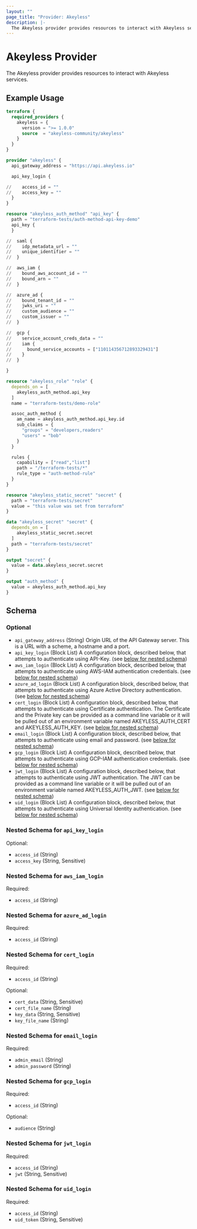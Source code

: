 ```yaml
---
layout: ""
page_title: "Provider: Akeyless"
description: |-
  The Akeyless provider provides resources to interact with Akeyless services.
---
```


# Akeyless Provider

The Akeyless provider provides resources to interact with Akeyless services.

## Example Usage

```terraform
terraform {
  required_providers {
    akeyless = {
      version = ">= 1.0.0"
      source  = "akeyless-community/akeyless"
    }
  }
}

provider "akeyless" {
  api_gateway_address = "https://api.akeyless.io"

  api_key_login {

//    access_id = ""
//    access_key = ""
  }
}

resource "akeyless_auth_method" "api_key" {
  path = "terraform-tests/auth-method-api-key-demo"
  api_key {
  }

//  saml {
//    idp_metadata_url = ""
//    unique_identifier = ""
//  }

//  aws_iam {
//    bound_aws_account_id = ""
//    bound_arn = ""
//  }

//  azure_ad {
//    bound_tenant_id = ""
//    jwks_uri = ""
//    custom_audience = ""
//    custom_issuer = ""
//  }

//  gcp {
//    service_account_creds_data = ""
//    iam {
//      bound_service_accounts = ["110114356712893329431"]
//    }
//  }

}

resource "akeyless_role" "role" {
  depends_on = [
    akeyless_auth_method.api_key
  ]
  name = "terraform-tests/demo-role"

  assoc_auth_method {
    am_name = akeyless_auth_method.api_key.id
    sub_claims = {
      "groups" = "developers,readers"
      "users" = "bob"
    }
  }

  rules {
    capability = ["read","list"]
    path = "/terraform-tests/*"
    rule_type = "auth-method-rule"
  }
}

resource "akeyless_static_secret" "secret" {
  path = "terraform-tests/secret"
  value = "this value was set from terraform"
}

data "akeyless_secret" "secret" {
  depends_on = [
    akeyless_static_secret.secret
  ]
  path = "terraform-tests/secret"
}

output "secret" {
  value = data.akeyless_secret.secret
}

output "auth_method" {
  value = akeyless_auth_method.api_key
}
```

<!-- schema generated by tfplugindocs -->
## Schema

### Optional

- `api_gateway_address` (String) Origin URL of the API Gateway server. This is a URL with a scheme, a hostname and a port.
- `api_key_login` (Block List) A configuration block, described below, that attempts to authenticate using API-Key. (see [below for nested schema](#nestedblock--api_key_login))
- `aws_iam_login` (Block List) A configuration block, described below, that attempts to authenticate using AWS-IAM authentication credentials. (see [below for nested schema](#nestedblock--aws_iam_login))
- `azure_ad_login` (Block List) A configuration block, described below, that attempts to authenticate using Azure Active Directory authentication. (see [below for nested schema](#nestedblock--azure_ad_login))
- `cert_login` (Block List) A configuration block, described below, that attempts to authenticate using Certificate authentication.  The Certificate and the Private key can be provided as a command line variable or it will be pulled out of an environment variable named AKEYLESS_AUTH_CERT and AKEYLESS_AUTH_KEY. (see [below for nested schema](#nestedblock--cert_login))
- `email_login` (Block List) A configuration block, described below, that attempts to authenticate using email and password. (see [below for nested schema](#nestedblock--email_login))
- `gcp_login` (Block List) A configuration block, described below, that attempts to authenticate using GCP-IAM authentication credentials. (see [below for nested schema](#nestedblock--gcp_login))
- `jwt_login` (Block List) A configuration block, described below, that attempts to authenticate using JWT authentication.  The JWT can be provided as a command line variable or it will be pulled out of an environment variable named AKEYLESS_AUTH_JWT. (see [below for nested schema](#nestedblock--jwt_login))
- `uid_login` (Block List) A configuration block, described below, that attempts to authenticate using Universal Identity authentication. (see [below for nested schema](#nestedblock--uid_login))

<a id="nestedblock--api_key_login"></a>
### Nested Schema for `api_key_login`

Optional:

- `access_id` (String)
- `access_key` (String, Sensitive)


<a id="nestedblock--aws_iam_login"></a>
### Nested Schema for `aws_iam_login`

Required:

- `access_id` (String)


<a id="nestedblock--azure_ad_login"></a>
### Nested Schema for `azure_ad_login`

Required:

- `access_id` (String)


<a id="nestedblock--cert_login"></a>
### Nested Schema for `cert_login`

Required:

- `access_id` (String)

Optional:

- `cert_data` (String, Sensitive)
- `cert_file_name` (String)
- `key_data` (String, Sensitive)
- `key_file_name` (String)


<a id="nestedblock--email_login"></a>
### Nested Schema for `email_login`

Required:

- `admin_email` (String)
- `admin_password` (String)


<a id="nestedblock--gcp_login"></a>
### Nested Schema for `gcp_login`

Required:

- `access_id` (String)

Optional:

- `audience` (String)


<a id="nestedblock--jwt_login"></a>
### Nested Schema for `jwt_login`

Required:

- `access_id` (String)
- `jwt` (String, Sensitive)


<a id="nestedblock--uid_login"></a>
### Nested Schema for `uid_login`

Required:

- `access_id` (String)
- `uid_token` (String, Sensitive)